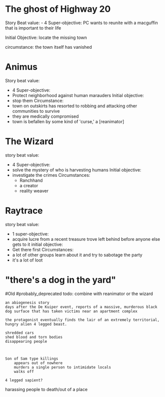 # The ghost of Highway 20
Story Beat value: 
	- 4
Super-objective: PC wants to reunite with a macguffin that is important to their life

Initial Objective: locate the missing town 

circumstance: the town itself has vanished
# Animus
Story beat value:
- 4
Super-objective:
- Protect neighborhood against human marauders
Initial objective: 
- stop them
Circumstance: 
- town on outskirts has resorted to robbing and attacking other communities to survive
- they are medically compromised
- town is befallen by some kind of 'curse,' a [reanimator]

# The Wizard
story beat value:
- 4
Super-objective:
- solve the mystery of who is harvesting humans
Initial objective:
- investigate the crimes
Circumstances:
	- Ranchhand
	- a creator
	- reality weaver

# Raytrace
story beat value:
- 1
super-objective:
- acquire lucre from a recent treasure trove left behind before anyone else gets to it
initial objective:
 - Get there first
 Circumstances:
 - a lot of other groups learn about it and try to sabotage the party
 - it's a lot of loot

# 	"there's a dog in the yard"

#Old
#probably_deprecated 
todo: combine with reanimator or the wizard

	an abiogenesis story
	days after the De Kuiper event, reports of a massive, murderous black dog surface that has taken victims near an apartment complex
	
	the protagonist eventually finds the lair of an extremely territorial, hungry alien 4 legged beast.
	
	shredded cars
	shed blood and torn bodies
	disappearing people
	
	

	Son of Sam type killings
		appears out of nowhere
		murders a single person to intimidate locals
		walks off
		
	4 legged sapient?
	

harassing people to death/out of a place
